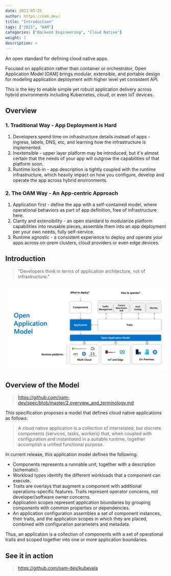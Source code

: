 ```yaml
---
date: 2021-05-25
author: https://oam.dev/
title: "Introduction"
tags: ["2021", "OAM"]
categories: ["Backend Engineering", "Cloud Native"]
weight: 1
description: >
---
```


An open standard for defining cloud native apps.

Focused on application rather than container or orchestrator, Open Application Model [OAM] brings modular, extensible, and portable design for modeling application deployment with higher level yet consistent API.

This is the key to enable simple yet robust application delivery across hybrid environments including Kubernetes, cloud, or even IoT devices.

## Overview

### 1. Traditional Way - App Deployment is Hard

1. Developers spend time on infrastructure details instead of apps - ingress, labels, DNS, etc, and learning how the infrastructure is implemented.
2. Inextensible - upper layer platform may be introduced, but it's almost certain that the needs of your app will outgrow the capabilities of that platform soon.
3. Runtime lock-in - app description is tightly coupled with the runtime infrastructure, which heavily impact on how you configure, develop and operate the app across hybrid environments.

### 2. The OAM Way - An App-centric Approach

1. Application first - define the app with a self-contained model, where operational behaviors as part of app definition, free of infrastructure here.
2. Clarity and extensibility - an open standard to modularize platform capabilities into reusable pieces, assemble them into an app deployment per your own needs, fully self-service.
3. Runtime agnostic - a consistent experience to deploy and operate your apps across on-prem clusters, cloud providers or even edge devices.

## Introduction

> "Developers think in terms of application architecture, not of infrastructure."

![](images/introduction.png)

## Overview of the Model

> https://github.com/oam-dev/spec/blob/master/2.overview_and_terminology.md

This specification proposes a model that defines cloud native applications as follows:

> A cloud native application is a collection of interrelated, but discrete components (services, tasks, workers) that, when coupled with configuration and instantiated in a suitable runtime, together accomplish a unified functional purpose.

In current release, this application model defines the following:

- Components represents a runnable unit, together with a description (schematic).
- Workload types identify the different workloads that a component can execute.
- Traits are overlays that augment a component with additional operations-specific features. Traits represent operator concerns, not developer/software owner concerns.
- Application scopes represent application boundaries by grouping components with common properties or dependencies.
- An application configuration assembles a set of component instances, their traits, and the application scopes in which they are placed, combined with configuration parameters and metadata.

Thus, an application is a collection of components with a set of operational traits and scoped together into one or more application boundaries.

## See it in action

> https://github.com/oam-dev/kubevela
